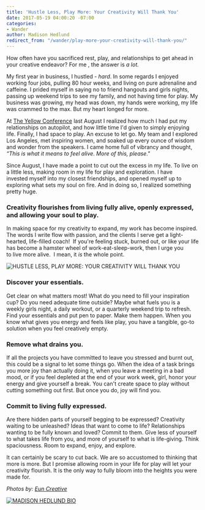 ```yaml
---
title: 'Hustle Less, Play More: Your Creativity Will Thank You'
date: 2017-05-19 04:00:20 -07:00
categories:
- Wander
author: Madison Hedlund
redirect_from: "/wander/play-more-your-creativity-will-thank-you/"
---
```


How often have you sacrificed rest, play, and relationships to get ahead in your creative endeavor? For me , the answer is _a lot._

My first year in business, I hustled - _hard_. In some regards I enjoyed working four jobs, pulling 80 hour weeks, and living on pure adrenaline and caffeine. I prided myself in saying no to friend hangouts and girls nights, passing up weekend trips to see my family, and not having time for play. My business was growing, my head was down, my hands were working, my life was crammed to the max. But my heart longed for more.

At [The Yellow Conference](http://yellowco.co/conference/) last August I realized how much I had put my relationships on autopilot, and how little time I'd given to simply enjoying life. Finally, I had space to play. An excuse to let go. My team and I explored Los Angeles, met inspiring women, and soaked up every ounce of wisdom and wonder from the speakers. I came home full of vibrancy and thought, _“This is what it means to feel alive. More of this, please."_

Since August, I have made a point to cut out the excess in my life. To live on a little less, making room in my life for play and exploration. I have invested myself into my closest friendships, and opened myself up to exploring what sets my soul on fire. And in doing so, I realized something pretty huge.

### **Creativity flourishes from living fully alive, openly expressed, and allowing your soul to play.**

In making space for my creativity to expand, my work has become inspired. The words I write flow with passion, and the clients I serve get a light-hearted, life-filled coach!  If you're feeling stuck, burned out, or like your life has become a hamster wheel of work-eat-sleep-work, then I urge you to live more alive.  I mean, it _is_ the whole point.

![HUSTLE LESS, PLAY MORE: YOUR CREATIVITY WILL THANK YOU](https://yellow-blog-images.imgix.net/2017/05/Buki6-16-2016-023.jpg "HUSTLE LESS, PLAY MORE: YOUR CREATIVITY WILL THANK YOU")

### **Discover your essentials.**

Get clear on what matters most! What do you need to fill your inspiration cup? Do you need adequate time outside? Maybe what fuels you is a weekly girls night, a daily workout, or a quarterly weekend trip to refresh. Find your essentials and put pen to paper. Make them happen. When you know what gives you energy and feels like play, you have a tangible, go-to solution when you feel creatively empty.

### **Remove what drains you.**

If all the projects you have committed to leave you stressed and burnt out, this could be a signal to let some things go. When the idea of a task brings you more joy than actually doing it, when you leave a meeting in a bad mood, or if you feel depleted at the end of your work week, girl, honor your energy and give yourself a break. You can't create space to play without cutting something out first. But once you do, joy will find you.

### **Commit to living fully expressed.**

Are there hidden parts of yourself begging to be expressed? Creativity waiting to be unleashed? Ideas that want to come to life? Relationships wanting to be fully known and loved? Commit to them. Give less of yourself to what takes life from you, and more of yourself to what is life-giving. Think spaciousness. Room to expand, enjoy, and explore.

It can certainly be scary to cut back. We are so accustomed to thinking that more is more. But I promise allowing room in your life for play will let your creativity flourish. It is the only way to fully bloom into the heights you were made for.

_Photos by: [Eun Creative](http://www.euncreative.com/)_

[![MADISON HEDLUND BIO](https://yellow-blog-images.imgix.net/2017/05/MADISON-HEDLUND-BIO.jpg "MADISON HEDLUND BIO")](http://www.madisonhedlund.co/)
